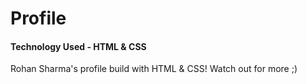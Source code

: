 # Profile
#### Technology Used - HTML & CSS
Rohan Sharma's profile build with HTML & CSS!
Watch out for more ;)
